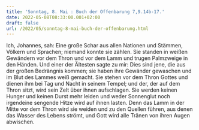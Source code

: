 ```yaml
---
title: 'Sonntag, 8. Mai : Buch der Offenbarung 7,9.14b-17.'
date: 2022-05-08T08:33:00.001+02:00
draft: false
url: /2022/05/sonntag-8-mai-buch-der-offenbarung.html
---
```


Ich, Johannes, sah: Eine große Schar aus allen Nationen und Stämmen, Völkern und Sprachen; niemand konnte sie zählen. Sie standen in weißen Gewändern vor dem Thron und vor dem Lamm und trugen Palmzweige in den Händen. Und einer der Ältesten sagte zu mir: Dies sind jene, die aus der großen Bedrängnis kommen; sie haben ihre Gewänder gewaschen und im Blut des Lammes weiß gemacht. Sie stehen vor dem Thron Gottes und dienen ihm bei Tag und Nacht in seinem Tempel; und der, der auf dem Thron sitzt, wird sein Zelt über ihnen aufschlagen. Sie werden keinen Hunger und keinen Durst mehr leiden und weder Sonnenglut noch irgendeine sengende Hitze wird auf ihnen lasten. Denn das Lamm in der Mitte vor dem Thron wird sie weiden und zu den Quellen führen, aus denen das Wasser des Lebens strömt, und Gott wird alle Tränen von ihren Augen abwischen.